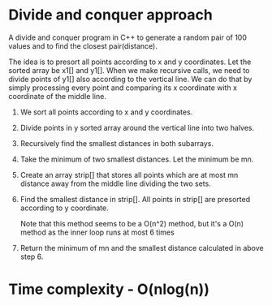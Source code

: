 # Divide and conquer approach
 A divide and conquer program in C++ to generate a random pair of 100 values and to find the closest pair(distance).

 The idea is to presort all points according to x and y coordinates. Let the sorted array be x1[] and y1[]. When we make recursive calls, we need to divide points of y1[] also according to the vertical line. We can do that by simply processing every point and comparing its x coordinate with x coordinate of the middle line.

 1) We sort all points according to x and y coordinates.

 2) Divide points in y sorted array around the vertical line into two halves.

 3) Recursively find the smallest distances in both subarrays.

 4) Take the minimum of two smallest distances. Let the minimum be mn. 

 5) Create an array strip[] that stores all points which are at most mn distance away from the middle line dividing the two sets.

 6) Find the smallest distance in strip[]. All points in strip[] are presorted according to y coordinate.

    Note that this method seems to be a O(n^2) method, but it's a O(n) method as the inner loop runs at most 6 times 

 7) Return the minimum of mn and the smallest distance calculated in above step 6.
 
# Time complexity - O(nlog(n))
